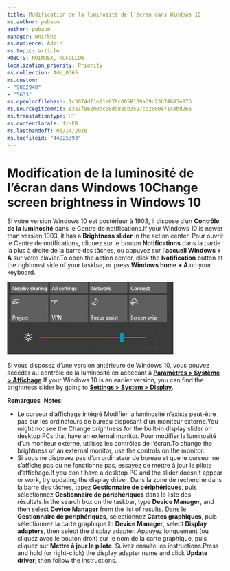 ```yaml
---
title: Modification de la luminosité de l’écran dans Windows 10
ms.author: pebaum
author: pebaum
manager: mnirkhe
ms.audience: Admin
ms.topic: article
ROBOTS: NOINDEX, NOFOLLOW
localization_priority: Priority
ms.collection: Adm_O365
ms.custom:
- "9002940"
- "5633"
ms.openlocfilehash: 1c3074df1e21e078c0058109a39c23b74b83e876
ms.sourcegitcommit: e3a1f96200bc58dc8a5b3597cc2600e71c4bd266
ms.translationtype: HT
ms.contentlocale: fr-FR
ms.lasthandoff: 05/14/2020
ms.locfileid: "44225393"
---
```

# <a name="change-screen-brightness-in-windows-10"></a><span data-ttu-id="0e09d-102">Modification de la luminosité de l’écran dans Windows 10</span><span class="sxs-lookup"><span data-stu-id="0e09d-102">Change screen brightness in Windows 10</span></span>

<span data-ttu-id="0e09d-103">Si votre version Windows 10 est postérieur à 1903, il dispose d’un **Contrôle de la luminosité** dans le Centre de notifications.</span><span class="sxs-lookup"><span data-stu-id="0e09d-103">If your Windows 10 is newer than version 1903, it has a **Brightness slider** in the action center.</span></span> <span data-ttu-id="0e09d-104">Pour ouvrir le Centre de notifications, cliquez sur le bouton **Notifications** dans la partie la plus à droite de la barre des tâches, ou appuyez sur l’**accueil Windows + A** sur votre clavier.</span><span class="sxs-lookup"><span data-stu-id="0e09d-104">To open the action center, click the **Notification** button at the rightmost side of your taskbar, or press **Windows home + A** on your keyboard.</span></span>

![Contrôle de la luminosité](media/brightness-slider.png)

<span data-ttu-id="0e09d-106">Si vous disposez d’une version antérieure de Windows 10, vous pouvez accéder au contrôle de la luminosité en accédant à **[Paramètres > Système > Affichage](ms-settings:display?activationSource=GetHelp)**.</span><span class="sxs-lookup"><span data-stu-id="0e09d-106">If your Windows 10 is an earlier version, you can find the brightness slider by going to **[Settings > System > Display](ms-settings:display?activationSource=GetHelp)**.</span></span>

<span data-ttu-id="0e09d-107">**Remarques** :</span><span class="sxs-lookup"><span data-stu-id="0e09d-107">**Notes**:</span></span>

- <span data-ttu-id="0e09d-108">Le curseur d’affichage intégré Modifier la luminosité n’existe peut-être pas sur les ordinateurs de bureau disposant d’un moniteur externe.</span><span class="sxs-lookup"><span data-stu-id="0e09d-108">You might not see the Change brightness for the built-in display slider on desktop PCs that have an external monitor.</span></span> <span data-ttu-id="0e09d-109">Pour modifier la luminosité d’un moniteur externe, utilisez les contrôles de l’écran.</span><span class="sxs-lookup"><span data-stu-id="0e09d-109">To change the brightness of an external monitor, use the controls on the monitor.</span></span>
- <span data-ttu-id="0e09d-110">Si vous ne disposez pas d’un ordinateur de bureau et que le curseur ne s’affiche pas ou ne fonctionne pas, essayez de mettre à jour le pilote d’affichage.</span><span class="sxs-lookup"><span data-stu-id="0e09d-110">If you don't have a desktop PC and the slider doesn't appear or work, try updating the display driver.</span></span> <span data-ttu-id="0e09d-111">Dans la zone de recherche dans la barre des tâches, tapez **Gestionnaire de périphériques**, puis sélectionnez **Gestionnaire de périphériques** dans la liste des résultats.</span><span class="sxs-lookup"><span data-stu-id="0e09d-111">In the search box on the taskbar, type **Device Manager**, and then select **Device Manager** from the list of results.</span></span> <span data-ttu-id="0e09d-112">Dans le **Gestionnaire de périphériques**, sélectionnez **Cartes graphiques**, puis sélectionnez la carte graphique.</span><span class="sxs-lookup"><span data-stu-id="0e09d-112">In **Device Manager**, select **Display adapters**, then select the display adapter.</span></span> <span data-ttu-id="0e09d-113">Appuyez longuement (ou cliquez avec le bouton droit) sur le nom de la carte graphique, puis cliquez sur **Mettre à jour le pilote**. Suivez ensuite les instructions.</span><span class="sxs-lookup"><span data-stu-id="0e09d-113">Press and hold (or right-click) the display adapter name and click **Update driver**; then follow the instructions.</span></span>
